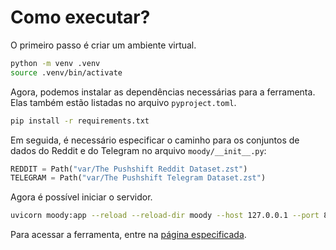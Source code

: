 # Como executar?

O primeiro passo é criar um ambiente virtual.

``` bash
python -m venv .venv
source .venv/bin/activate
```

Agora, podemos instalar as dependências necessárias para a ferramenta. Elas também estão listadas no arquivo `pyproject.toml`.

``` bash
pip install -r requirements.txt
```

Em seguida, é necessário especificar o caminho para os conjuntos de dados do Reddit e do Telegram no arquivo `moody/__init__.py`:

``` python
REDDIT = Path("var/The Pushshift Reddit Dataset.zst")
TELEGRAM = Path("var/The Pushshift Telegram Dataset.zst")
```

Agora é possível iniciar o servidor.

``` bash
uvicorn moody:app --reload --reload-dir moody --host 127.0.0.1 --port 8000
```

Para acessar a ferramenta, entre na [página especificada](http://127.0.0.1:8000/static/index.html).
